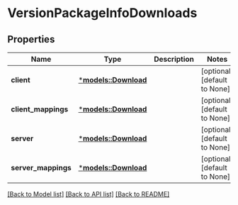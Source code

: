 # VersionPackageInfoDownloads

## Properties
Name | Type | Description | Notes
------------ | ------------- | ------------- | -------------
**client** | [***models::Download**](Download.md) |  | [optional] [default to None]
**client_mappings** | [***models::Download**](Download.md) |  | [optional] [default to None]
**server** | [***models::Download**](Download.md) |  | [optional] [default to None]
**server_mappings** | [***models::Download**](Download.md) |  | [optional] [default to None]

[[Back to Model list]](../README.md#documentation-for-models) [[Back to API list]](../README.md#documentation-for-api-endpoints) [[Back to README]](../README.md)


